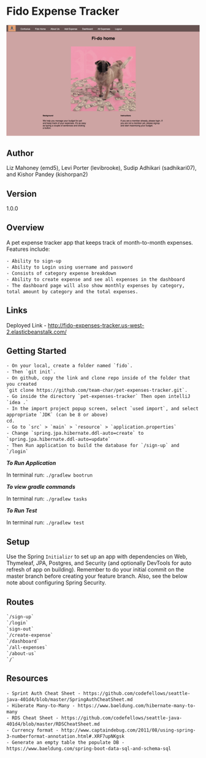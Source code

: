 # Fido Expense Tracker

![Splash page](./src/main/resources/static/img/index.jpg)


## Author
Liz Mahoney (emd5), Levi Porter (levibrooke), Sudip Adhikari (sadhikari07), and Kishor Pandey (kishorpan2)

## Version 
1.0.0

## Overview
A pet expense tracker app that keeps track of month-to-month expenses. Features include:

    - Ability to sign-up
    - Ability to Login using username and password
	- Consists of category expense breakdown
	- Ability to create expense and see all expenses in the dashboard
	- The dashboard page will also show monthly expenses by category, total amount by category and the total expenses.



## Links 
Deployed Link - <http://fido-expenses-tracker.us-west-2.elasticbeanstalk.com/>

## Getting Started

    - On your local, create a folder named `fido`.
    - Then `git init`.
    - On github, copy the link and clone repo inside of the folder that you created
    `git clone https://github.com/team-char/pet-expenses-tracker.git`.
    - Go inside the directory `pet-expenses-tracker` Then open intelliJ `idea .`
    - In the import project popup screen, select `used import`, and select appropriate `JDK` (can be 8 or above)
    cd.
    - Go to `src` > `main` > `resource` > `application.properties`
    - Change `spring.jpa.hibernate.ddl-auto=create` to `spring.jpa.hibernate.ddl-auto=update`
    - Then Run application to build the database for `/sign-up` and `/login`

***To Run Application***

In terminal run: `./gradlew bootrun`

***To view gradle commands***

In terminal run: `./gradlew tasks`

***To Run Test***

In terminal run: `./gradlew test`

## Setup

Use the Spring `Initializr` to set 
    up an app with dependencies on Web, Thymeleaf, JPA, Postgres, and Security (and optionally DevTools for auto refresh
    of app on building). Remember to do your initial commit on the master branch before creating your feature branch.
    Also, see the below note about configuring Spring Security.

## Routes

    `/sign-up`
    `/login`
    `sign-out`
    `/create-expense`
    `/dashboard`
    `/all-expenses`
    `/about-us`
    `/`

## Resources 
    - Sprint Auth Cheat Sheet - https://github.com/codefellows/seattle-java-401d4/blob/master/SpringAuthCheatSheet.md 
    - Hiberate Many-to-Many - https://www.baeldung.com/hibernate-many-to-many
    - RDS Cheat Sheet - https://github.com/codefellows/seattle-java-401d4/blob/master/RDSCheatSheet.md
    - Currency format - http://www.captaindebug.com/2011/08/using-spring-3-numberformat-annotation.html#.XRF7upNKgsk
    - Generate an empty table the populate DB - https://www.baeldung.com/spring-boot-data-sql-and-schema-sql